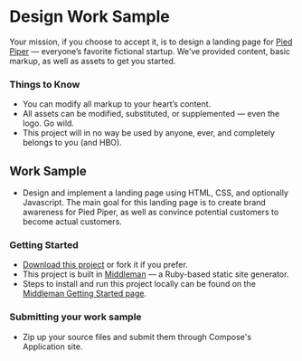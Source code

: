 Design Work Sample
===============================

Your mission, if you choose to accept it, is to design a landing page for [Pied Piper](http://www.hbo.com/silicon-valley) — everyone’s favorite fictional startup. We’ve provided content, basic markup, as well as assets to get you started.

### Things to Know

* You can modify all markup to your heart’s content.
* All assets can be modified, substituted, or supplemented — even the logo. Go wild.
* This project will in no way be used by anyone, ever, and completely belongs to you (and HBO).

## Work Sample

* Design and implement a landing page using HTML, CSS, and optionally Javascript. The main goal for this landing page is to create brand awareness for Pied Piper, as well as convince potential customers to become actual customers.

### Getting Started

* [Download this project](https://github.com/compose/designer-ws/archive/master.zip) or fork it if you prefer.
* This project is built in [Middleman](https://middlemanapp.com/) — a Ruby-based static site generator.
* Steps to install and run this project locally can be found on the [Middleman Getting Started page](https://middlemanapp.com/basics/install/).

### Submitting your work sample

* Zip up your source files and submit them through Compose's Application site.

